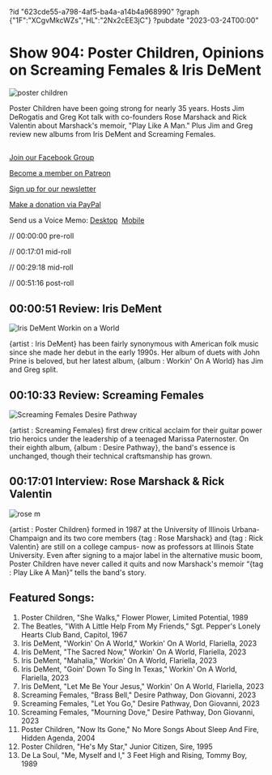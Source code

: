 ?id "623cde55-a798-4af5-ba4a-a14b4a968990"
?graph {"1F":"XCgvMkcWZs","HL":"2Nx2cEE3jC"}
?pubdate "2023-03-24T00:00"
# Show 904: Poster Children, Opinions on Screaming Females & Iris DeMent

![poster children](https://static.soundopinions.org/images/2023/poster.jpg)

Poster Children have been going strong for nearly 35 years. Hosts Jim DeRogatis and Greg Kot talk with co-founders Rose Marshack and Rick Valentin about Marshack's memoir, "Play Like A Man." Plus Jim and Greg review new albums from Iris DeMent and Screaming Females.



## 

[Join our Facebook Group](https://bit.ly/3sivr9T)

[Become a member on Patreon](https://bit.ly/3slWZvc)

[Sign up for our newsletter](https://bit.ly/3eEvRnG)

[Make a donation via PayPal](https://bit.ly/3dmt9lU)

Send us a Voice Memo: [Desktop](bit.ly/2RyD5Ah)  [Mobile](sayhi.chat/soundops)

// 00:00:00 pre-roll

// 00:17:01 mid-roll

// 00:29:18 mid-roll

// 00:51:16 post-roll



## 00:00:51 Review: Iris DeMent

![Iris DeMent Workin on a World](https://static.soundopinions.org/assets/904/1F1.jpg)

{artist : Iris DeMent} has been fairly synonymous with American folk music since she made her debut in the early 1990s. Her album of duets with John Prine is beloved, but her latest album, {album : Workin' On A World} has Jim and Greg split.



## 00:10:33 Review: Screaming Females

![Screaming Females Desire Pathway](https://static.soundopinions.org/assets/904/HL1.jpg)

{artist : Screaming Females} first drew critical acclaim for their guitar power trio heroics under the leadership of a teenaged Marissa Paternoster. On their eighth album, {album : Desire Pathway}, the band's essence is unchanged, though their technical craftsmanship has grown.



## 00:17:01 Interview: Rose Marshack & Rick Valentin

![rose m](https://static.soundopinions.org/images/2023/rose-m.jpeg)

{artist : Poster Children} formed in 1987 at the University of Illinois Urbana-Champaign and its two core members {tag : Rose Marshack} and {tag : Rick Valentin} are still on a college campus- now as professors at Illinois State University. Even after signing to a major label in the alternative music boom, Poster Children have never called it quits and now Marshack's memoir “{tag : Play Like A Man}” tells the band's story.



## Featured Songs:

1. Poster Children, "She Walks," Flower Plower, Limited Potential, 1989
2. The Beatles, "With A Little Help From My Friends," Sgt. Pepper's Lonely Hearts Club Band, Capitol, 1967
3. Iris DeMent, "Workin' On A World," Workin' On A World, Flariella, 2023
4. Iris DeMent, "The Sacred Now," Workin' On A World, Flariella, 2023
5. Iris DeMent, "Mahalia," Workin' On A World, Flariella, 2023
6. Iris DeMent, "Goin' Down To Sing In Texas," Workin' On A World, Flariella, 2023
7. Iris DeMent, "Let Me Be Your Jesus," Workin' On A World, Flariella, 2023
8. Screaming Females, "Brass Bell," Desire Pathway, Don Giovanni, 2023
9. Screaming Females, "Let You Go," Desire Pathway, Don Giovanni, 2023
10. Screaming Females, "Mourning Dove," Desire Pathway, Don Giovanni, 2023
11. Poster Children, "Now Its Gone," No More Songs About Sleep And Fire, Hidden Agenda, 2004
12. Poster Children, "He's My Star," Junior Citizen, Sire, 1995
13. De La Soul, "Me, Myself and I," 3 Feet High and Rising, Tommy Boy, 1989